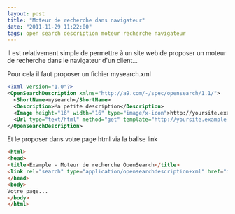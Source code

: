 ```yaml
---
layout: post
title: "Moteur de recherche dans navigateur"
date: "2011-11-29 11:22:00"
tags: open search description moteur recherche navigateur
---
```

Il est relativement simple de permettre à un site web de proposer un moteur de recherche dans le navigateur d'un client...

Pour cela il faut proposer un fichier mysearch.xml


```xml
<?xml version="1.0"?>
<OpenSearchDescription xmlns="http://a9.com/-/spec/opensearch/1.1/">
  <ShortName>mysearch</ShortName>
  <Description>Ma petite description</Description>
  <Image height="16" width="16" type="image/x-icon">http://yoursite.example.com/favicon.ico</Image>
  <Url type="text/html" method="get" template="http://yoursite.example.com/search?q={searchTerms}"/>
</OpenSearchDescription>
```

Et le proposer dans votre page html via la balise link


```html
<html>
<head>
<title>Example - Moteur de recherche OpenSearch</title>
<link rel="search" type="application/opensearchdescription+xml" href="mysearch.xml" title="mysearch" />
</head>
<body>
Votre page...
</body>
</html>
```

